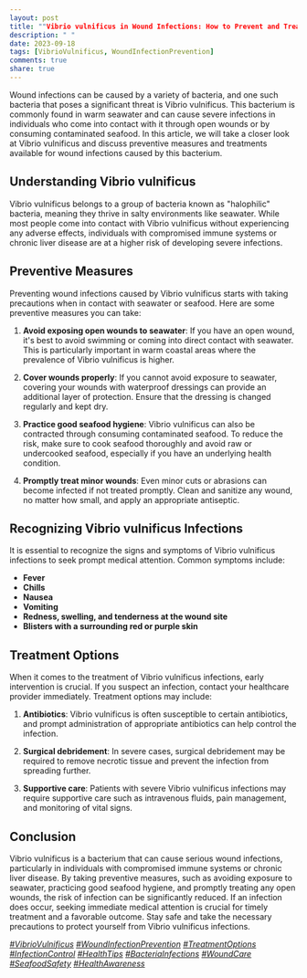 ```yaml
---
layout: post
title: ""Vibrio vulnificus in Wound Infections: How to Prevent and Treat""
description: " "
date: 2023-09-18
tags: [VibrioVulnificus, WoundInfectionPrevention]
comments: true
share: true
---
```


Wound infections can be caused by a variety of bacteria, and one such bacteria that poses a significant threat is Vibrio vulnificus. This bacterium is commonly found in warm seawater and can cause severe infections in individuals who come into contact with it through open wounds or by consuming contaminated seafood. In this article, we will take a closer look at Vibrio vulnificus and discuss preventive measures and treatments available for wound infections caused by this bacterium. 

## Understanding Vibrio vulnificus

Vibrio vulnificus belongs to a group of bacteria known as "halophilic" bacteria, meaning they thrive in salty environments like seawater. While most people come into contact with Vibrio vulnificus without experiencing any adverse effects, individuals with compromised immune systems or chronic liver disease are at a higher risk of developing severe infections.

## Preventive Measures

Preventing wound infections caused by Vibrio vulnificus starts with taking precautions when in contact with seawater or seafood. Here are some preventive measures you can take:

1. **Avoid exposing open wounds to seawater**: If you have an open wound, it's best to avoid swimming or coming into direct contact with seawater. This is particularly important in warm coastal areas where the prevalence of Vibrio vulnificus is higher.

2. **Cover wounds properly**: If you cannot avoid exposure to seawater, covering your wounds with waterproof dressings can provide an additional layer of protection. Ensure that the dressing is changed regularly and kept dry.

3. **Practice good seafood hygiene**: Vibrio vulnificus can also be contracted through consuming contaminated seafood. To reduce the risk, make sure to cook seafood thoroughly and avoid raw or undercooked seafood, especially if you have an underlying health condition.

4. **Promptly treat minor wounds**: Even minor cuts or abrasions can become infected if not treated promptly. Clean and sanitize any wound, no matter how small, and apply an appropriate antiseptic.

## Recognizing Vibrio vulnificus Infections

It is essential to recognize the signs and symptoms of Vibrio vulnificus infections to seek prompt medical attention. Common symptoms include:

- **Fever**
- **Chills**
- **Nausea**
- **Vomiting**
- **Redness, swelling, and tenderness at the wound site**
- **Blisters with a surrounding red or purple skin**

## Treatment Options

When it comes to the treatment of Vibrio vulnificus infections, early intervention is crucial. If you suspect an infection, contact your healthcare provider immediately. Treatment options may include:

1. **Antibiotics**: Vibrio vulnificus is often susceptible to certain antibiotics, and prompt administration of appropriate antibiotics can help control the infection.

2. **Surgical debridement**: In severe cases, surgical debridement may be required to remove necrotic tissue and prevent the infection from spreading further.

3. **Supportive care**: Patients with severe Vibrio vulnificus infections may require supportive care such as intravenous fluids, pain management, and monitoring of vital signs.

## Conclusion

Vibrio vulnificus is a bacterium that can cause serious wound infections, particularly in individuals with compromised immune systems or chronic liver disease. By taking preventive measures, such as avoiding exposure to seawater, practicing good seafood hygiene, and promptly treating any open wounds, the risk of infection can be significantly reduced. If an infection does occur, seeking immediate medical attention is crucial for timely treatment and a favorable outcome. Stay safe and take the necessary precautions to protect yourself from Vibrio vulnificus infections.

_[#VibrioVulnificus](https://example.com/VibrioVulnificus) [#WoundInfectionPrevention](https://example.com/WoundInfectionPrevention) [#TreatmentOptions](https://example.com/TreatmentOptions) [#InfectionControl](https://example.com/InfectionControl) [#HealthTips](https://example.com/HealthTips) [#BacteriaInfections](https://example.com/BacteriaInfections) [#WoundCare](https://example.com/WoundCare) [#SeafoodSafety](https://example.com/SeafoodSafety) [#HealthAwareness](https://example.com/HealthAwareness)_